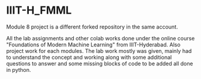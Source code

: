 # IIIT-H_FMML
Module 8 project is a different forked repository in the same account.

All the lab assignments and other colab works done under the online course "Foundations of Modern Machine Learning" from IIIT-Hyderabad.
Also project work for each modules.
The lab work mostly was given, mainly had to understand the concept and working along with some additional questions to answer and some missing blocks of code to be added all done in python.
